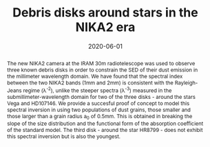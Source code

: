 ---
title: "Debris disks around stars in the NIKA2 era"
collection: "publications"
category: "co_procs"
permalink: /publications/2020EPJWC22800015L
link: https://ui.adsabs.harvard.edu/abs/2020EPJWC.22800015L/abstract
date: 2020-06-01
venue: "mm Universe @ NIKA2 - Observing the mm Universe with the NIKA2 Camera"
citation: "Ruppin, F., Adam, R., Ade, P., et al. (2020), mm Universe @ NIKA2 - Observing the mm Universe with the NIKA2 Camera, 228, 00026."
abstract: "The new NIKA2 camera at the IRAM 30m radiotelescope was used to observe three known debris disks in order to constrain the SED of their dust emission in the millimeter wavelength domain. We have found that the spectral index between the two NIKA2 bands (1mm and 2mm) is consistent with the Rayleigh-Jeans regime (λ<SUP>-2</SUP>), unlike the steeper spectra (λ<SUP>-3</SUP>) measured in the submillimeter-wavelength domain for two of the three disks - around the stars Vega and HD107146. We provide a succesful proof of concept to model this spectral inversion in using two populations of dust grains, those smaller and those larger than a grain radius a<SUB>0</SUB> of 0.5mm. This is obtained in breaking the slope of the size distribution and the functional form of the absorption coefficient of the standard model. The third disk - around the star HR8799 - does not exhibit this spectral inversion but is also the youngest."
---